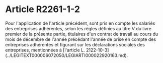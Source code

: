 # Article R2261-1-2

 

<p align="left">
  Pour l'application de l'article précédent, sont pris en compte les salariés des entreprises adhérentes, selon les règles définies au titre V du livre premier de la présente partie, titulaires d'un contrat de travail au cours du mois de décembre de l'année précédant l'année de prise en compte des entreprises adhérentes et figurant sur les déclarations sociales des entreprises, mentionnées à [l'article L. 2122-10-3](../LEGITEXT000006072050/LEGIARTI000022920163.md).
</p>
